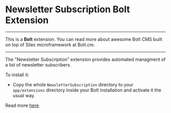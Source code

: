 Newsletter Subscription Bolt Extension
======================================

---

This is a **Bolt** extension. You can read more about awesome Bolt CMS built on top of Silex microframework at Bolt.cm. 

---

The "Newsletter Subscription" extension provides automated managment of a list of newsletter subscribers.

To install it:

- Copy the whole `NewsletterSubscription` directory to your `app/extensions` directory inside your Bolt installation and activate it the usual way. 

Read more [here](NewsletterSubscription/readme.md).
